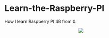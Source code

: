 # Learn-the-Raspberry-PI
How I learn Raspberry PI 4B from 0.

<div align=center>
<img src="https://github.com/Fu0804/Learn-the-Raspberry-PI/assets/151499353/76c0cd8b-544d-408d-a7ca-46866a1045f0">
</div>
